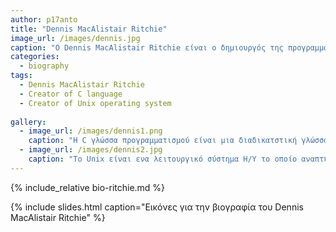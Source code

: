 ```yaml
---
author: p17anto
title: "Dennis MacAlistair Ritchie"
image_url: /images/dennis.jpg
caption: "Ο Dennis MacAlistair Ritchie είναι ο δημιουργός της προγραμματιστικής γλώσσας C και μαζί με τον συνάδελφό του Ken Thompson του λειτουργικού συστήματος Unix."
categories:
  - biography
tags:
  - Dennis MacAlistair Ritchie
  - Creator of C language
  - Creator of Unix operating system
  
gallery:
  - image_url: /images/dennis1.png
    caption: "Η C γλώσσα προγραμματισμού είναι μια διαδικατστική γλώσσα που αναπτύχθηκε μεταξύ του 1969 και 1973 απο τον Ντένις Ρίτσι για να χρησιμοποιηθεί για την ανάπτυξη λειτουργικού συστήματος Unix."
  - image_url: /images/dennis2.jpg
    caption: "To Unix είναι ενα λειτουργικό σύστημα Η/Υ το οποίο αναπτύχθηκε τις δεκαετίες του 1960 και 1970 απο ομάδα εργαζομένων στο Bell Labs της εταιρίας ΑΤ&Τ."
---
```


{% include_relative bio-ritchie.md %}

{% include slides.html caption="Εικόνες για την βιογραφία του Dennis MacAlistair Ritchie" %}

